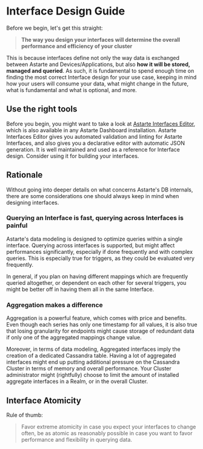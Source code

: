 <!--
Copyright 2018-2020 SECO Mind Srl

SPDX-License-Identifier: Apache-2.0
-->

# Interface Design Guide

Before we begin, let's get this straight:

> **The way you design your interfaces will determine the overall performance and efficiency of your cluster**

This is because interfaces define not only the way data is exchanged between Astarte and Devices/Applications, but also **how it will be stored, managed and queried**. As such, it is fundamental to spend enough time on finding the most correct Interface design for your use case, keeping in mind how your users will consume your data, what might change in the future, what is fundamental and what is optional, and more.

## Use the right tools

Before you begin, you might want to take a look at [Astarte Interfaces Editor](https://interfaces-editor.astarte-platform.org), which is also available in any Astarte Dashboard installation. Astarte Interfaces Editor gives you automated validation and linting for Astarte Interfaces, and also gives you a declarative editor with automatic JSON generation. It is well maintained and used as a reference for Interface design. Consider using it for building your interfaces.

## Rationale

Without going into deeper details on what concerns Astarte's DB internals, there are some considerations one should always keep in mind when designing interfaces.

### Querying an Interface is fast, querying across Interfaces is painful

Astarte's data modeling is designed to optimize queries within a single interface. Querying across interfaces is supported, but might affect performances significantly, especially if done frequently and with complex queries. This is especially true for triggers, as they could be evaluated very frequently.

In general, if you plan on having different mappings which are frequently queried altogether, or dependent on each other for several triggers, you might be better off in having them all in the same Interface.

### Aggregation makes a difference

Aggregation is a powerful feature, which comes with price and benefits. Even though each series has only one timestamp for all values, it is also true that losing granularity for endpoints might cause storage of redundant data if only one of the aggregated mappings change value.

Moreover, in terms of data modeling, Aggregated interfaces imply the creation of a dedicated Cassandra table. Having a lot of aggregated interfaces might end up putting additional pressure on the Cassandra Cluster in terms of memory and overall performance. Your Cluster administrator might (rightfully) choose to limit the amount of installed aggregate interfaces in a Realm, or in the overall Cluster.

## Interface Atomicity

Rule of thumb:

> Favor extreme atomicity in case you expect your interfaces to change often, be as atomic as reasonably possible in case you want to favor performance and flexibility in querying data.
